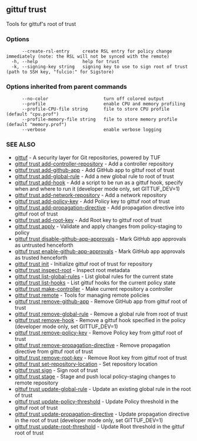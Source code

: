 ## gittuf trust

Tools for gittuf's root of trust

### Options

```
      --create-rsl-entry     create RSL entry for policy change immediately (note: the RSL will not be synced with the remote)
  -h, --help                 help for trust
  -k, --signing-key string   signing key to use to sign root of trust (path to SSH key, "fulcio:" for Sigstore)
```

### Options inherited from parent commands

```
      --no-color                     turn off colored output
      --profile                      enable CPU and memory profiling
      --profile-CPU-file string      file to store CPU profile (default "cpu.prof")
      --profile-memory-file string   file to store memory profile (default "memory.prof")
      --verbose                      enable verbose logging
```

### SEE ALSO

* [gittuf](gittuf.md)	 - A security layer for Git repositories, powered by TUF
* [gittuf trust add-controller-repository](gittuf_trust_add-controller-repository.md)	 - Add a controller repository
* [gittuf trust add-github-app](gittuf_trust_add-github-app.md)	 - Add GitHub app to gittuf root of trust
* [gittuf trust add-global-rule](gittuf_trust_add-global-rule.md)	 - Add a new global rule to root of trust
* [gittuf trust add-hook](gittuf_trust_add-hook.md)	 - Add a script to be run as a gittuf hook, specify when and where to run it (developer mode only, set GITTUF_DEV=1)
* [gittuf trust add-network-repository](gittuf_trust_add-network-repository.md)	 - Add a network repository
* [gittuf trust add-policy-key](gittuf_trust_add-policy-key.md)	 - Add Policy key to gittuf root of trust
* [gittuf trust add-propagation-directive](gittuf_trust_add-propagation-directive.md)	 - Add propagation directive into gittuf root of trust
* [gittuf trust add-root-key](gittuf_trust_add-root-key.md)	 - Add Root key to gittuf root of trust
* [gittuf trust apply](gittuf_trust_apply.md)	 - Validate and apply changes from policy-staging to policy
* [gittuf trust disable-github-app-approvals](gittuf_trust_disable-github-app-approvals.md)	 - Mark GitHub app approvals as untrusted henceforth
* [gittuf trust enable-github-app-approvals](gittuf_trust_enable-github-app-approvals.md)	 - Mark GitHub app approvals as trusted henceforth
* [gittuf trust init](gittuf_trust_init.md)	 - Initialize gittuf root of trust for repository
* [gittuf trust inspect-root](gittuf_trust_inspect-root.md)	 - Inspect root metadata
* [gittuf trust list-global-rules](gittuf_trust_list-global-rules.md)	 - List global rules for the current state
* [gittuf trust list-hooks](gittuf_trust_list-hooks.md)	 - List gittuf hooks for the current policy state
* [gittuf trust make-controller](gittuf_trust_make-controller.md)	 - Make current repository a controller
* [gittuf trust remote](gittuf_trust_remote.md)	 - Tools for managing remote policies
* [gittuf trust remove-github-app](gittuf_trust_remove-github-app.md)	 - Remove GitHub app from gittuf root of trust
* [gittuf trust remove-global-rule](gittuf_trust_remove-global-rule.md)	 - Remove a global rule from root of trust
* [gittuf trust remove-hook](gittuf_trust_remove-hook.md)	 - Remove a gittuf hook specified in the policy (developer mode only, set GITTUF_DEV=1)
* [gittuf trust remove-policy-key](gittuf_trust_remove-policy-key.md)	 - Remove Policy key from gittuf root of trust
* [gittuf trust remove-propagation-directive](gittuf_trust_remove-propagation-directive.md)	 - Remove propagation directive from gittuf root of trust
* [gittuf trust remove-root-key](gittuf_trust_remove-root-key.md)	 - Remove Root key from gittuf root of trust
* [gittuf trust set-repository-location](gittuf_trust_set-repository-location.md)	 - Set repository location
* [gittuf trust sign](gittuf_trust_sign.md)	 - Sign root of trust
* [gittuf trust stage](gittuf_trust_stage.md)	 - Stage and push local policy-staging changes to remote repository
* [gittuf trust update-global-rule](gittuf_trust_update-global-rule.md)	 - Update an existing global rule in the root of trust
* [gittuf trust update-policy-threshold](gittuf_trust_update-policy-threshold.md)	 - Update Policy threshold in the gittuf root of trust
* [gittuf trust update-propagation-directive](gittuf_trust_update-propagation-directive.md)	 - Update propagation directive in the root of trust (developer mode only, set GITTUF_DEV=1)
* [gittuf trust update-root-threshold](gittuf_trust_update-root-threshold.md)	 - Update Root threshold in the gittuf root of trust

